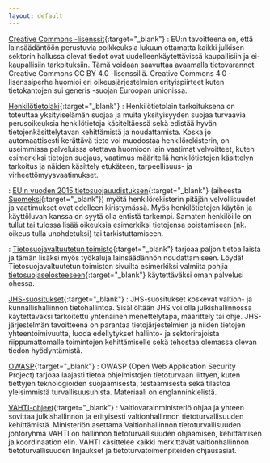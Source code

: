 ```yaml
---
layout: default
---
```


[Creative Commons -lisenssit](http://creativecommons.fi/){:target="_blank"}
: EU:n tavoitteena on, että lainsäädäntöön perustuvia poikkeuksia lukuun ottamatta kaikki julkisen sektorin hallussa olevat tiedot ovat uudelleenkäytettävissä kaupallisiin ja ei-kaupallisiin tarkoituksiin. Tämä voidaan saavuttaa avaamalla tietovarannot Creative Commons CC BY 4.0 -lisenssillä. Creative Commons 4.0 -lisenssiperhe huomioi eri oikeusjärjestelmien erityispiirteet kuten tietokantojen sui generis -suojan Euroopan unionissa.

[Henkilötietolaki](http://www.finlex.fi/fi/laki/ajantasa/1999/19990523){:target="_blank"}
: Henkilötietolain tarkoituksena on toteuttaa yksityiselämän suojaa ja muita yksityisyyden suojaa turvaavia perusoikeuksia henkilötietoja käsiteltäessä sekä edistää hyvän tietojenkäsittelytavan kehittämistä ja noudattamista. Koska jo automaattisesti kerättävä tieto voi muodostaa henkilörekisterin, on useimmissa palveluissa otettava huomioon lain vaatimat velvoitteet, kuten esimerkiksi tietojen suojaus, vaatimus määritellä henkilötietojen käsittelyn tarkoitus ja näiden käsittely etukäteen, tarpeellisuus- ja virheettömyysvaatimukset.

: [EU:n vuoden 2015 tietosuojauudistuksen](http://ec.europa.eu/justice/data-protection/reform/index_en.htm){:target="_blank"} (aiheesta [Suomeksi](http://www.tietosuoja.fi/fi/index/lait/euntietosuojauudistus.html){:target="_blank"}) myötä henkilörekisterin pitäjän velvollisuudet ja vaatimukset ovat edelleen kiristymässä. Myös henkilötietojen käytön ja käyttöluvan kanssa on syytä olla entistä tarkempi. Samaten henkilöille on tullut tai tulossa lisää oikeuksia esimerkiksi tietojensa poistamiseen (nk. oikeus tulla unohdetuksi) tai tarkistuttamiseen.

: [Tietosuojavaltuutetun toimisto](http://www.tietosuoja.fi){:target="_blank"} tarjoaa paljon tietoa laista ja tämän lisäksi myös työkaluja lainsäädännön noudattamiseen. Löydät Tietosuojavaltuutetun toimiston sivuilta esimerkiksi valmiita pohjia [tietosuojaselosteeseen](http://www.tietosuoja.fi/fi/index/materiaalia/lomakkeet/rekisteri-jatietosuojaselosteet.html){:target="_blank"} käytettäväksi oman palvelusi ohessa.

[JHS-suositukset](http://www.jhs-suositukset.fi/){:target="_blank"}
: JHS-suositukset koskevat valtion- ja kunnallishallinnon tietohallintoa. Sisällöltään JHS voi olla julkishallinnossa käytettäväksi tarkoitettu yhtenäinen menettelytapa, määrittely tai ohje. JHS-järjestelmän tavoitteena on parantaa tietojärjestelmien ja niiden tietojen yhteentoimivuutta, luoda edellytykset hallinto- ja sektorirajoista riippumattomalle toimintojen kehittämiselle sekä tehostaa olemassa olevan tiedon hyödyntämistä.

[OWASP](http://www.owasp.org){:target="_blank"}
: OWASP (Open Web Application Security Project) tarjoaa laajasti tietoa ohjelmistojen tietoturvaan liittyen, kuten tiettyjen teknologioiden suojaamisesta, testaamisesta sekä tilastoa yleisimmistä turvallisuusuhista. Materiaali on englanninkielistä.

[VAHTI-ohjeet](https://www.vahtiohje.fi/web/guest/vm-vahti-ja-tietoturvallisuus){:target="_blank"}
: Valtiovarainministeriö ohjaa ja yhteen sovittaa julkishallinnon ja erityisesti valtionhallinnon tietoturvallisuuden kehittämistä. Ministeriön asettama Valtionhallinnon tietoturvallisuuden johtoryhmä VAHTI on hallinnon tietoturvallisuuden ohjaamisen, kehittämisen ja koordinaation elin. VAHTI käsittelee kaikki merkittävät valtionhallinnon tietoturvallisuuden linjaukset ja tietoturvatoimenpiteiden ohjausasiat.
